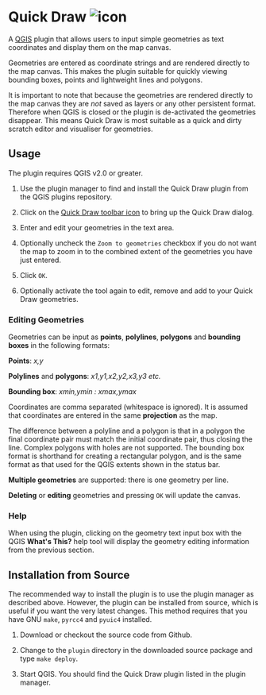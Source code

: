 # Quick Draw ![icon](https://raw.githubusercontent.com/geo-data/qgis-quick-draw/master/plugin/icon.png "The Quick Draw icon")

A [QGIS](http://www.qgis.org) plugin that allows users to input simple
geometries as text coordinates and display them on the map canvas.

Geometries are entered as coordinate strings and are rendered directly to the
map canvas.  This makes the plugin suitable for quickly viewing bounding boxes,
points and lightweight lines and polygons.

It is important to note that because the geometries are rendered directly to
the map canvas they are *not* saved as layers or any other persistent format.
Therefore when QGIS is closed or the plugin is de-activated the geometries
disappear.  This means Quick Draw is most suitable as a quick and dirty scratch
editor and visualiser for geometries.

## Usage

The plugin requires QGIS v2.0 or greater.

1. Use the plugin manager to find and install the Quick Draw plugin from the
   QGIS plugins repository.

2. Click on the [Quick Draw toolbar icon](https://raw.githubusercontent.com/geo-data/qgis-quick-draw/master/plugin/icon.png "The Quick Draw icon") to bring up the Quick Draw dialog.

3. Enter and edit your geometries in the text area.

4. Optionally uncheck the `Zoom to geometries` checkbox if you do not want the
   map to zoom in to the combined extent of the geometries you have just
   entered.

5. Click `OK`.

6. Optionally activate the tool again to edit, remove and add to your Quick
   Draw geometries.

### Editing Geometries

Geometries can be input as **points**, **polylines**, **polygons** and
**bounding boxes** in the following formats:

**Points**: *x,y*

**Polylines** and **polygons**: *x1,y1,x2,y2,x3,y3 etc.*

**Bounding box**: *xmin,ymin : xmax,ymax*

Coordinates are comma separated (whitespace is ignored). It is assumed that
coordinates are entered in the same **projection** as the map.

The difference between a polyline and a polygon is that in a polygon the final
coordinate pair must match the initial coordinate pair, thus closing the
line. Complex polygons with holes are not supported. The bounding box format is
shorthand for creating a rectangular polygon, and is the same format as that
used for the QGIS extents shown in the status bar.

**Multiple geometries** are supported: there is one geometry per line.

**Deleting** or **editing** geometries and pressing `OK` will update the
  canvas.

### Help

When using the plugin, clicking on the geometry text input box with the QGIS
**What's This?** help tool will display the geometry editing information from
the previous section.

## Installation from Source

The recommended way to install the plugin is to use the plugin manager as described
above.  However, the plugin can be installed from source, which is useful if
you want the very latest changes.  This method requires that you have GNU
`make`, `pyrcc4` and `pyuic4` installed.

1. Download or checkout the source code from Github.

2. Change to the `plugin` directory in the downloaded source package and type
   `make deploy`.

3. Start QGIS.  You should find the Quick Draw plugin listed in the plugin
   manager.

